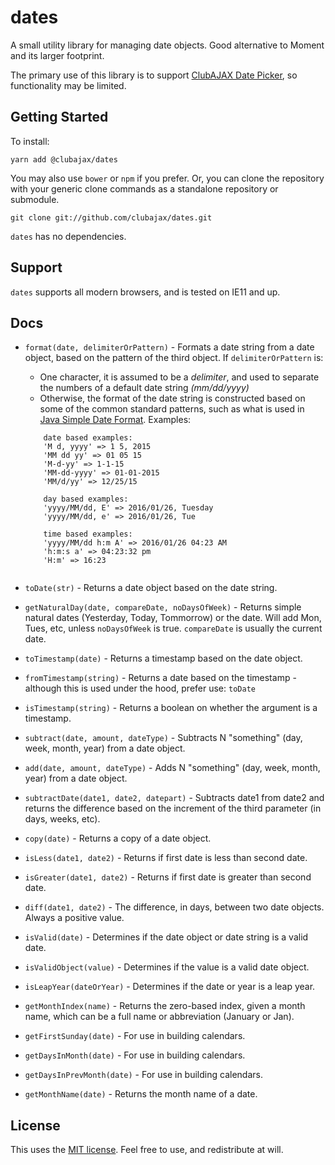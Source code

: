 # dates
A small utility library for managing date objects. Good alternative to Moment and its larger footprint.

The primary use of this library is to support [ClubAJAX Date Picker](https://github.com/clubajax/date-picker), so functionality may be limited.

## Getting Started

To install:

    yarn add @clubajax/dates

You may also use `bower` or `npm` if you prefer. Or, you can clone the repository with your generic clone commands as a standalone 
repository or submodule.

	git clone git://github.com/clubajax/dates.git

`dates` has no dependencies.

## Support

`dates` supports all modern browsers, and is tested on IE11 and up. 

## Docs

 - `format(date, delimiterOrPattern)` - Formats a date string from a date object, based on the pattern of the third object. If `delimiterOrPattern` is:
    - One character, it is assumed to be a _delimiter_, and used to separate the numbers of a default date string _(mm/dd/yyyy)_
    - Otherwise, the format of the date string is constructed based on some of the common standard patterns, such as what is used in [Java Simple Date Format](https://docs.oracle.com/javase/7/docs/api/java/text/SimpleDateFormat.html). Examples:
    ```    
        date based examples:
        'M d, yyyy' => 1 5, 2015
        'MM dd yy' => 01 05 15
        'M-d-yy' => 1-1-15
        'MM-dd-yyyy' => 01-01-2015
        'MM/d/yy' => 12/25/15
        
        day based examples:
        'yyyy/MM/dd, E' => 2016/01/26, Tuesday
        'yyyy/MM/dd, e' => 2016/01/26, Tue
        
        time based examples:
        'yyyy/MM/dd h:m A' => 2016/01/26 04:23 AM
        'h:m:s a' => 04:23:32 pm
        'H:m' => 16:23
        
   ```
    		
 - `toDate(str)` - Returns a date object based on the date string.
 - `getNaturalDay(date, compareDate, noDaysOfWeek)` - Returns simple natural dates (Yesterday, Today, Tommorrow) or the date. Will add Mon, Tues, etc, unless `noDaysOfWeek` is true. `compareDate` is usually the current date.
 - `toTimestamp(date)` - Returns a timestamp based on the date object.
 - `fromTimestamp(string)` - Returns a date based on the timestamp - although this is used under the hood, prefer use: `toDate`
 - `isTimestamp(string)` - Returns a boolean on whether the argument is a timestamp.
 - `subtract(date, amount, dateType)` - Subtracts N "something" (day, week, month, year) from a date object.
 - `add(date, amount, dateType)` - Adds N "something" (day, week, month, year) from a date object.
 - `subtractDate(date1, date2, datepart)` - Subtracts date1 from date2 and returns the difference based on the increment of the third parameter (in days, weeks, etc).
 - `copy(date)` - Returns a copy of a date object.
 - `isLess(date1, date2)` - Returns if first date is less than second date.
 - `isGreater(date1, date2)` - Returns if first date is greater than second date.
 - `diff(date1, date2)` - The difference, in days, between two date objects. Always a positive value.
 - `isValid(date)` - Determines if the date object or date string is a valid date.
 - `isValidObject(value)` - Determines if the value is a valid date object.
 - `isLeapYear(dateOrYear)` - Determines if the date or year is a leap year.
 - `getMonthIndex(name)` - Returns the zero-based index, given a month name, which can be a full name or abbreviation (January or Jan).
 - `getFirstSunday(date)` - For use in building calendars.
 - `getDaysInMonth(date)` - For use in building calendars.
 - `getDaysInPrevMonth(date)` - For use in building calendars.
 - `getMonthName(date)` - Returns the month name of a date.
 
 
## License

This uses the [MIT license](./LICENSE). Feel free to use, and redistribute at will.
